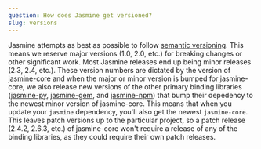 ```yaml
---
question: How does Jasmine get versioned?
slug: versions
---
```


Jasmine attempts as best as possible to follow [semantic versioning](http://semver.org/). This means we reserve major versions (1.0, 2.0, etc.) for breaking changes or other significant work. Most Jasmine releases end up being minor releases (2.3, 2.4, etc.). These version numbers are dictated by the version of [jasmine-core](https://github.com/jasmine/jasmine) and when the major or minor version is bumped for jasmine-core, we also release new versions of the other primary binding libraries ([jasmine-py](https://github.com/jasmine/jasmine-py), [jasmine-gem](https://github.com/jasmine/jasmine-gem), and [jasmine-npm](https://github.com/jasmine/jasmine-npm)) that bump their depedency to the newest minor version of jasmine-core. This means that when you update your `jasmine` dependency, you'll also get the newest `jasmine-core`. This leaves patch versions up to the particular project, so a patch release (2.4.2, 2.6.3, etc.) of jasmine-core won't require a release of any of the binding libraries, as they could require their own patch releases.

